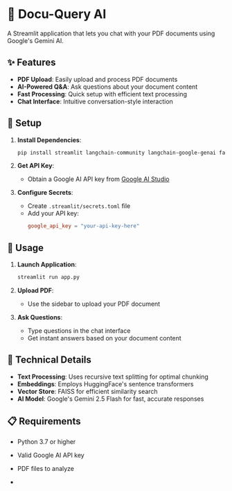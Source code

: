 # 📄 Docu-Query AI

A Streamlit application that lets you chat with your PDF documents using Google's Gemini AI.

## ✨ Features

- **PDF Upload**: Easily upload and process PDF documents
- **AI-Powered Q&A**: Ask questions about your document content
- **Fast Processing**: Quick setup with efficient text processing
- **Chat Interface**: Intuitive conversation-style interaction

## 🚀 Setup

1. **Install Dependencies**:
   ```bash
   pip install streamlit langchain-community langchain-google-genai faiss-cpu sentence-transformers
   ```

2. **Get API Key**:
   - Obtain a Google AI API key from [Google AI Studio](https://makersuite.google.com/)

3. **Configure Secrets**:
   - Create `.streamlit/secrets.toml` file
   - Add your API key:
     ```toml
     google_api_key = "your-api-key-here"
     ```

## 🎯 Usage

1. **Launch Application**:
   ```bash
   streamlit run app.py
   ```

2. **Upload PDF**:
   - Use the sidebar to upload your PDF document

3. **Ask Questions**:
   - Type questions in the chat interface
   - Get instant answers based on your document content

## 🔧 Technical Details

- **Text Processing**: Uses recursive text splitting for optimal chunking
- **Embeddings**: Employs HuggingFace's sentence transformers
- **Vector Store**: FAISS for efficient similarity search
- **AI Model**: Google's Gemini 2.5 Flash for fast, accurate responses

## 📋 Requirements

- Python 3.7 or higher
- Valid Google AI API key
- PDF files to analyze

-